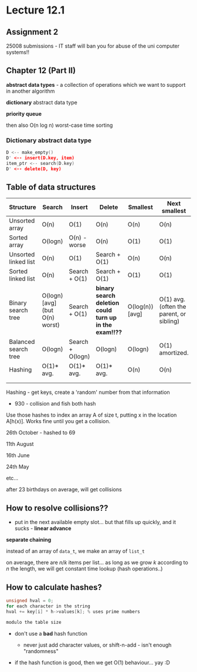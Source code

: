 # Lecture 12.1

## Assignment 2

25008 submissions - IT staff will ban you for abuse of the uni computer systems!!

## Chapter 12 (Part II)

**abstract data types** - a collection of operations which we want to support in another algorithm

**dictionary** abstract data type

**priority queue**

then also O(n log n) worst-case time sorting

### Dictionary abstract data type

```c
D <-- make_empty()
D' <-- insert(D.key, item)
item_ptr <-- search(D.key)
D' <-- delete(D, key)
```

## Table of data structures

| Structure            | Search                         | Insert           | Delete                                                   | Smallest        | Next smallest                            |
| -------------------- | ------------------------------ | ---------------- | -------------------------------------------------------- | --------------- | ---------------------------------------- |
| Unsorted array       | O(n)                           | O(1)             | O(n)                                                     | O(n)            | O(n)                                     |
| Sorted array         | O(logn)                        | O(n) -worse      | O(n)                                                     | O(1)            | O(1)                                     |
| Unsorted linked list | O(n)                           | O(1)             | Search + O(1)                                            | O(n)            | O(n)                                     |
| Sorted linked list   | O(n)                           | Search + O(1)    | Search + O(1)                                            | O(1)            | O(1)                                     |
| Binary search tree   | O(logn) [avg] (but O(n) worst) | Search + O(1)    | **binary search deletion could turn up in the exam!!??** | O(log(n)) [avg] | O(1) avg. (often the parent, or sibling) |
| Balanced search tree | O(logn)                        | Search + O(logn) | O(logn)                                                  | O(logn)         | O(1) amortized.                          |
| Hashing              | O(1)* avg.                     | O(1)* avg.       | O(1)* avg.                                               | O(n)            | O(n)                                     |
|                      |                                |                  |                                                          |                 |                                          |
|                      |                                |                  |                                                          |                 |                                          |

Hashing - get keys, create a 'random' number from that information

- $930$ - collision and fish both hash

Use those hashes to index an array A of size t, putting x in the location A[h(x)]. Works fine until you get a collision.

26th October - hashed to 69

11th August

16th June

24th May 

etc...

after 23 birthdays on average, will get collisions

## How to resolve collisions??

- put in the next available empty slot... but that fills up quickly, and it sucks - **linear advance**

**separate chaining**

instead of an array of `data_t`, we make an array of `list_t`

on average, there are $n/k$ items per list... as long as we grow $k$ according to $n$ the length, we will get constant time lookup (hash operations..)

## How to calculate hashes?

```c
unsigned hval = 0;
for each character in the string
hval += key[i] * h->values[k]; % uses prime numbers

modulo the table size
```

- don't use a **bad** hash function
  
  - never just add character values, or shift-n-add - isn't enough "randomness"

- if the hash function is good, then we get O(1) behaviour... yay :D


